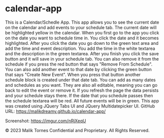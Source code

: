 # calendar-app
This is a Calendar/Schedle App. This app allows you to see the current date on the calendar and add events to your schedule tab. The current date will be highlighted yellow in the calendar. When you first go to the app you click on the date you want to schedule time in. You click the date and it becomes highlighted. After you click the date you go down to the green text area and add the time and event description. You add the time in the white textarea and the description in the green textarea. After you finish you click the save button and it will save in your schedule tab. You can also remove it from the schedule if you press the red button that says "Remove From Schedule". You can also add another event to that date by clicking the green button that says "Create New Event". When you press that button another schedule block is created under that date tab. You can add as many dates and schedules as you want. They are also all editable, meaning you can go back to edit the event or remove it. If you refresh the page the data persists and your schedule stays there. If the date that you schedule passes then the schedule textarea will be red. All future events will be in green. This app was created
 using JQuery Tabs UI and JQuery Multidatepicker UI.
GitHub URL: https://malikdreamy.github.io/calendar-app/

Screenshot: https://imgur.com/nRjXeqU

© 2023 Malik Tornes Confidential and Proprietary. All Rights Reserved.
